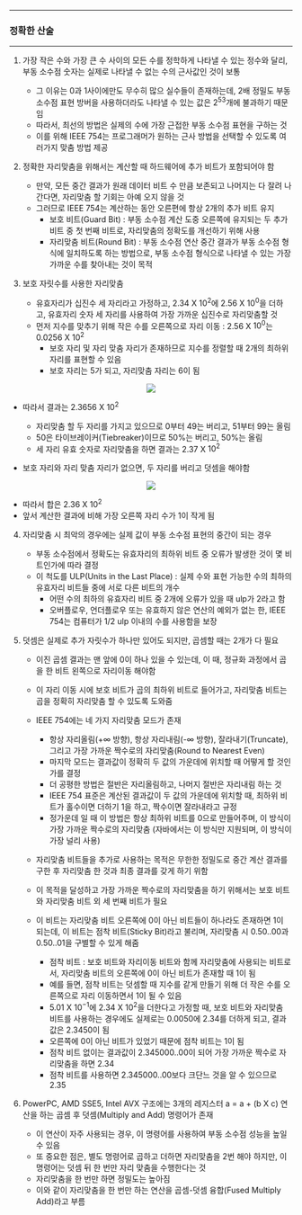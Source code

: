 -----
### 정확한 산술
-----
1. 가장 작은 수와 가장 큰 수 사이의 모든 수를 정학하게 나타낼 수 있는 정수와 달리, 부동 소수점 숫자는 실제로 나타낼 수 없는 수의 근사값인 것이 보통
   - 그 이유는 0과 1사이에만도 무수히 많으 실수들이 존재하는데, 2배 정밀도 부동 소수점 표현 방버을 사용하더라도 나타낼 수 있는 값은 $2^{53}$개에 불과하기 때문임
   - 따라서, 최선의 방법은 실제의 수에 가장 근접한 부동 소수점 표현을 구하는 것
   - 이를 위해 IEEE 754는 프로그래머가 원하는 근사 방법을 선택할 수 있도록 여러가지 맞춤 방법 제공

2. 정확한 자리맞춤을 위해서는 계산할 때 하드웨어에 추가 비트가 포함되어야 함
   - 만약, 모든 중간 결과가 원래 데이터 비트 수 만큼 보존되고 나머지는 다 잘려 나간다면, 자리맞춤 할 기회는 아예 오지 않을 것
   - 그러므로 IEEE 754는 계산하는 동안 오른편에 항상 2개의 추가 비트 유지
     + 보호 비트(Guard Bit) : 부동 소수점 계산 도중 오른쪽에 유지되는 두 추가 비트 중 첫 번째 비트로, 자리맞춤의 정확도를 개선하기 위해 사용
     + 자리맞춤 비트(Round Bit) : 부동 소수점 연산 중간 결과가 부동 소수점 형식에 일치하도록 하는 방법으로, 부동 소수점 형식으로 나타낼 수 있는 가장 가까운 수를 찾아내는 것이 목적

3. 보호 자릿수를 사용한 자리맞춤
   - 유효자리가 십진수 세 자리라고 가정하고, 2.34 X $10^{2}$에 2.56 X $10^{0}$을 더하고, 유효자리 숫자 세 자리를 사용하여 가장 가까운 십진수로 자리맞춤할 것
   - 먼저 지수를 맞추기 위해 작은 수를 오른쪽으로 자리 이동 : 2.56 X $10^{0}$는 0.0256 X $10^{2}$
     + 보호 자리 및 자리 맞춤 자리가 존재하므로 지수를 정렬할 때 2개의 최하위 자리를 표현할 수 있음
     + 보호 자리는 5가 되고, 자리맞춤 자리는 6이 됨
<div align="center">
<img src="https://github.com/user-attachments/assets/f52014db-9f7f-4729-8eba-e3fe63b65727">
</div>

   - 따라서 결과는 2.3656 X $10^{2}$
     + 자리맞춤 할 두 자리를 가지고 있으므로 0부터 49는 버리고, 51부터 99는 올림
     + 50은 타이브레이커(Tiebreaker)이므로 50%는 버리고, 50%는 올림
     + 세 자리 유효 숫자로 자리맞춤을 하면 결과는 2.37 X $10^{2}$

   - 보호 자리와 자리 맞춤 자리가 없으면, 두 자리를 버리고 덧셈을 해야함
<div align="center">
<img src="https://github.com/user-attachments/assets/a4eb29f8-4b93-4a27-9c8a-f8f85194d0cd">
</div>

   - 따라서 합은 2.36 X $10^{2}$
   - 앞서 계산한 결과에 비해 가장 오른쪽 자리 수가 1이 작게 됨

4. 자리맞춤 시 최악의 경우에는 실제 값이 부동 소수점 표현의 중간이 되는 경우
   - 부동 소수점에서 정확도는 유효자리의 최하위 비트 중 오류가 발생한 것이 몇 비트인가에 따라 결정
   - 이 척도를 ULP(Units in the Last Place) : 실제 수와 표현 가능한 수의 최하의 유효자리 비트들 중에 서로 다른 비트의 개수
     + 어떤 수의 최하의 유효자리 비트 중 2개에 오류가 있을 때 ulp가 2라고 함
     + 오버플로우, 언더플로우 또는 유효하지 않은 연산의 예외가 없는 한, IEEE 754는 컴퓨터가 1/2 ulp 이내의 수를 사용함을 보장

5. 덧셈은 실제로 추가 자릿수가 하나만 있어도 되지만, 곱셈할 때는 2개가 다 필요
   - 이진 곱셈 결과는 맨 앞에 0이 하나 있을 수 있는데, 이 때, 정규화 과정에서 곱을 한 비트 왼쪽으로 자리이동 해야함
   - 이 자리 이동 시에 보호 비트가 곱의 최하위 비트로 들어가고, 자리맞춤 비트는 곱을 정확히 자리맞춤 할 수 있도록 도와줌
   - IEEE 754에는 네 가지 자리맞춤 모드가 존재
     + 항상 자리올림(+∞ 방향), 항상 자리내림(-∞ 방향), 잘라내기(Truncate), 그리고 가장 가까운 짝수로의 자리맞춤(Round to Nearest Even)
     + 마지막 모드는 결과값이 정확히 두 값의 가운데에 위치할 때 어떻게 할 것인가를 결정
     + 더 공평한 방법은 절반은 자리올림하고, 나머지 절반은 자리내림 하는 것
     + IEEE 754 표준은 계산된 결과값이 두 값의 가운데에 위치할 때, 최하위 비트가 홀수이면 더하기 1을 하고, 짝수이면 잘라내라고 규정
     + 정가운데 일 때 이 방법은 항상 최하위 비트를 0으로 만들어주며, 이 방식이 가장 가까운 짝수로의 자리맞춤 (자바에서는 이 방식만 지원되며, 이 방식이 가장 널리 사용)

   - 자리맞춤 비트들을 추가로 사용하는 목적은 무한한 정밀도로 중간 계산 결과를 구한 후 자리맞춤 한 것과 최종 결과를 갖게 하기 위함
   - 이 목적을 달성하고 가장 가까운 짝수로의 자리맞춤을 하기 위해서는 보호 비트와 자리맞춤 비트 외 세 번째 비트가 필요
   - 이 비트는 자리맞춤 비트 오른쪽에 0이 아닌 비트들이 하나라도 존재하면 1이 되는데, 이 비트는 점착 비트(Sticky Bit)라고 불리며, 자리맞춤 시 0.50..00과 0.50..01을 구별할 수 있게 해줌
     + 점착 비트 : 보호 비트와 자리이동 비트와 함께 자리맞춤에 사용되는 비트로서, 자리맞춤 비트의 오른쪽에 0이 아닌 비트가 존재할 때 1이 됨
     + 예를 들면, 점착 비트는 덧셈할 때 지수를 같게 만들기 위해 더 작은 수를 오른쪽으로 자리 이동하면서 1이 될 수 있음
     + 5.01 X $10^{-1}$에 2.34 X $10^{2}$을 더한다고 가정할 때, 보호 비트와 자리맞춤 비트를 사용하는 경우에도 실제로는 0.0050에 2.34를 더하게 되고, 결과값은 2.3450이 됨
     + 오른쪽에 0이 아닌 비트가 있었기 때문에 점착 비트는 1이 됨
     + 점착 비트 없이는 결과값이 2.345000..00이 되어 가장 가까운 짝수로 자리맞춤을 하면 2.34
     + 점착 비트를 사용하면 2.345000..00보다 크단느 것을 알 수 있으므로 2.35

6. PowerPC, AMD SSE5, Intel AVX 구조에는 3개의 레지스터 a = a + (b X c) 연산을 하는 곱셈 후 덧셈(Multiply and Add) 명령어가 존재
   - 이 연산이 자주 사용되는 경우, 이 명령어를 사용하여 부동 소수점 성능을 높일 수 있음
   - 또 중요한 점은, 별도 명령어로 곱하고 더하면 자리맞춤을 2번 해야 하지만, 이 명령어는 덧셈 뒤 한 번만 자리 맞춤을 수행한다는 것
   - 자리맞춤을 한 번만 하면 정밀도는 높아짐
   - 이와 같이 자리맞춤을 한 번만 하는 연산을 곱셈-덧셈 융합(Fused Multiply Add)라고 부름
